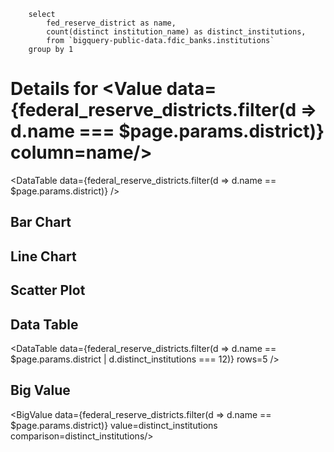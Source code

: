 
```federal_reserve_districts
    select 
        fed_reserve_district as name, 
        count(distinct institution_name) as distinct_institutions,
        from `bigquery-public-data.fdic_banks.institutions`
    group by 1
```

# Details for <Value data={federal_reserve_districts.filter(d => d.name === $page.params.district)} column=name/>

<DataTable data={federal_reserve_districts.filter(d => d.name == $page.params.district)} />

## Bar Chart
<BarChart
    data={federal_reserve_districts}
    x=name
    y=distinct_institutions
/>

## Line Chart
<LineChart
    data={federal_reserve_districts}
    x=name
    y=distinct_institutions
/>

## Scatter Plot
<ScatterPlot
    data={federal_reserve_districts}
    x=name
    y=distinct_institutions
/>

## Data Table
<DataTable
    data={federal_reserve_districts.filter(d => d.name == $page.params.district | d.distinct_institutions === 12)}
    rows=5
    />

<DataTable data={federal_reserve_districts} rows=2/>

## Big Value
<BigValue data={federal_reserve_districts.filter(d => d.name == $page.params.district)} value=distinct_institutions comparison=distinct_institutions/>
